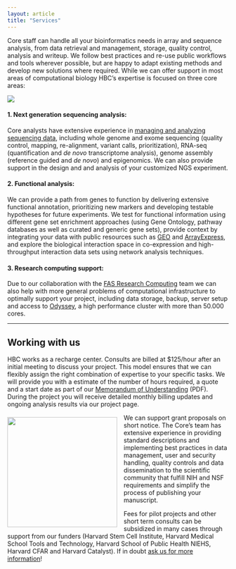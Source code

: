 ```yaml
---
layout: article
title: "Services"
---
```



Core staff can handle all your bioinformatics needs in array and sequence analysis, from data retrieval and management, storage, quality control, analysis and writeup. We follow best practices and re-use public workflows and tools wherever possible, but are happy to adapt existing methods and develop new solutions where required. While we can offer support in most areas of computational biology HBC’s expertise is focused on three core areas:
 
![](https://dl.dropboxusercontent.com/u/407047/Ghost/hbc/services.jpg) 
 
#### 1. Next generation sequencing analysis: 

Core analysts have extensive experience in [managing and analyzing sequencing data](https://bcbio-nextgen.readthedocs.org/), including whole genome and exome sequencing (quality control, mapping, re-alignment, variant calls, prioritization), RNA-seq (quantification and _de novo_ transcriptome analysis), genome assembly (reference guided and _de novo_) and epigenomics. We can also provide support in the design and and analysis of your customized NGS experiment.

#### 2. Functional analysis:

We can provide a path from genes to function by delivering extensive functional annotation, prioritizing new markers and developing testable hypotheses for future experiments. We test for functional information using different gene set enrichment approaches (using Gene Ontology, pathway databases as well as curated and generic gene sets), provide context by integrating your data with public resources such as [GEO](http://www.ncbi.nlm.nih.gov/geo/) and [ArrayExpress](http://www.ebi.ac.uk/arrayexpress/), and explore the biological interaction space in co-expression and high-throughput interaction data sets using network analysis techniques.

#### 3. Research computing support:

Due to our collaboration with the [FAS Research Computing](https://rc.fas.harvard.edu/) team we can also help with more general problems of computational infrastructure to optimally support your project, including data storage, backup, server setup and access to [Odyssey](https://rc.fas.harvard.edu/odyssey/), a high performance cluster with more than 50.000 cores.

---

## Working with us

HBC works as a recharge center. Consults are billed at $125/hour after an initial meeting to discuss your project. This model ensures that we can flexibly assign the right combination of expertise to your specific tasks. We will provide you with a estimate of the number of hours required, a quote and a start date as part of our [Memorandum of Understanding](https://dl.dropboxusercontent.com/u/407047/Ghost/hbc/CHB%20MOU.pdf) (PDF). During the project you will receive detailed monthly billing updates and ongoing analysis results via our project page.

<p><img src="http://dl.dropboxusercontent.com/u/407047/Ghost/hbc/support.gif" style="float: left; margin: 7px 15px 10px 0px;"  width="250" /> </p>



We can support grant proposals on short notice. The Core’s team has extensive experience in providing standard descriptions and implementing best practices in data management, user and security handling, quality controls and data dissemination to the scientific community that fulfill NIH and NSF requirements and simplify the process of publishing your manuscript.

Fees for pilot projects and other short term consults can be subsidized in many cases through support from our funders (Harvard Stem Cell Institute, Harvard Medical School Tools and Technology, Harvard School of Public Health NIEHS, Harvard CFAR and Harvard Catalyst). If in doubt [ask us for more information](/contact)!
